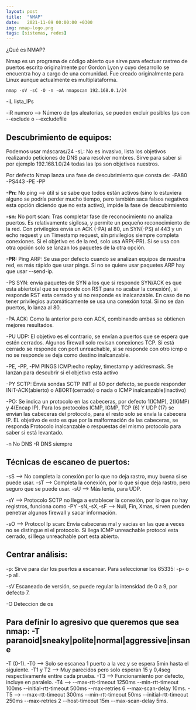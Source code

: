 ```yaml
---
layout: post
title:  "NMAP"
date:   2021-11-09 00:00:00 +0300
img: nmap-logo.png
tags: [sistemas, redes]
---
```

¿Qué es NMAP?

Nmap es un programa de código abierto que sirve para efectuar rastreo de puertos escrito originalmente por Gordon Lyon y cuyo desarrollo se encuentra hoy a cargo de una comunidad. Fue creado originalmente para Linux aunque actualmente es multiplataforma.

```code
nmap -sV -sC -O -n -oA nmapscan 192.168.0.1/24
```
-iL lista_IPs

-iR numero --> Número de Ips aleatorias, se pueden excluir posibles Ips con --exclude <Ips> o --excludefile <fichero>

## Descubrimiento de equipos:

Podemos usar máscaras/24
-sL: No es invasivo, lista los objetivos realizando peticiones de DNS para resolver nombres. Sirve para saber si por ejemplo 192.168.1.0/24 todas las Ips son objetivos nuestros.
    
Por defecto Nmap lanza una fase de descubrimiento que consta de: -PA80 -PS443 -PE -PP
   
**-Pn:** No ping --> útil si se sabe que todos están activos (sino lo estuviera alguno se podría perder mucho tiempo, pero también saca falsos negativos esta opción diciendo que no esta activo), impide la fase de descubirmiento
    
**-sn:** No port scan: Tras completar fase de reconocimiento no analiza puertos. Es relativamente sigilosa, y permite un pequeño reconocimiento de la red. Con privilegios envía un ACK (-PA) al 80, un SYN(-PS) al 443 y un echo request y un Timestamp request, sin privilegios siempre completa conexiones. Si el objetivo es de la red, solo usa ARP(-PR). Si se usa con otra opción solo se lanzan los paquetes de la otra opción.
    
**-PR:** Ping ARP: Se usa por defecto cuando se analizan equipos de nuestra red, es más rápido que usar pings. Si no se quiere usar paquetes ARP hay que usar --send-ip.
    
-PS<puertos> SYN: envía paquetes de SYN a los que si responde SYN/ACK es que esta abierto(al que se reponde con RST para no acabar la conexión), si responde RST esta cerrado y si no responde es inalcanzable. En caso de no tener privilegios automáticamente se usa una conexión total. Si no se dan puertos, lo lanza al 80.

-PA<puertos> ACK: Como la anterior pero con ACK, combinando ambas se obtienen mejores resultados.

-PU<puertos> UDP: El objetivo es el contrario, se envían a puertos que se espera que estén cerrados. Algunos firewall solo revisan conexiones TCP. Si está cerrado se responde con port unreachable, si se responde con otro icmp o no se responde se deja como destino inalcanzable.

-PE, -PP, -PM PINGS ICMP:echo replay, timestamp y addresmask. Se lanzan para descubrir si el objetivo esta activo

-PY<puertos> SCTP: Envía sondas SCTP INIT al 80 por defecto, se puede responder INIT-ACK(abierto) o ABORT(cerrado) o nada o ICMP inalcanzable(inactivo)

-PO<protocolos>: Se indica un protocolo en las cabeceras, por defecto 1(ICMP), 2(IGMP) y 4(Encap IP). Para los protocolos ICMP, IGMP, TCP (6) Y UDP (17) se envían las cabeceras del protocolo, para el resto solo se envía la cabecera IP. EL objetivo de esto es que por la malformación de las cabeceras, se responda Protocolo inalcanzable o respuestas del mismo protocolo para saber si está levantado.

-n No DNS
-R DNS siempre

## Técnicas de escaneo de puertos:

-sS --> No completa la conexión por lo que no deja rastro, muy buena si se puede usar.
-sT --> Completa la conexión, por lo que sí que deja rastro, pero seguro que se puede usar.
-sU --> Más lenta, para UDP. 

-sY --> Protocolo SCTP no llega a establecer la conexión, por lo que no hay registros, funciona como -PY
-sN,-sX,-sF --> Null, Fin, Xmas, sirven pueden penetrar algunos firewall y sacar información. 

-sO --> Protocol Ip scan: Envía cabeceras mal y vacías en las que a veces no se distingue ni el protocolo. Si llega ICMP unreachable protocol esta cerrado, si llega unreachable port esta abierto.
    
## Centrar análisis:
    
-p: Sirve para dar los puertos a escanear. Para seleccionar los 65335: -p- o -p all. 

-sV Escaneado de versión, se puede regular la intensidad de 0 a 9, por defecto 7.

-O Deteccion de os

## Para definir lo agresivo que queremos que sea nmap: -T paranoid|sneaky|polite|normal|aggressive|insane
    
-T (0-1).
-T0 --> Solo se escanea 1 puerto a la vez y se espera 5min hasta el siguiente.
-T1 y T2 --> Muy parecidos pero solo esperan 15 y 0,4seg respectivamente enttre cada prueba.
-T3 --> Funcionamiento por defecto, incluye en paralelo.
-T4 --> --max-rtt-timeout 1250ms --min-rtt-timeout 100ms --initial-rtt-timeout 500ms --max-retries 6 --max-scan-delay 10ms.
-T5 --> --max-rtt-timeout 300ms --min-rtt-timeout 50ms --initial-rtt-timeout 250ms --max-retries 2 --host-timeout 15m --max-scan-delay 5ms.
